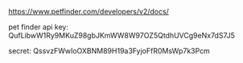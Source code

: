 https://www.petfinder.com/developers/v2/docs/

pet finder api key: 
QufLibwW1Ry9MKuZ98gbJKmWW8W97OZ5QtdhUVCg9eNx7dS7J5

secret:
QssvzFWwIoOXBNM89H19a3FyjoFfR0MsWp7k3Pcm
